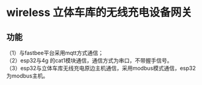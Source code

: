 # wireless 立体车库的无线充电设备网关

## 功能
（1）与fastbee平台采用mqtt方式通信；  
（2）esp32与4g 的cat1模块通信，通信方式为串口，不带握手信号。  
（3）esp32与立体车库无线充电原边主机通信，采用modbus模式通信，esp32为modbus主机。  
